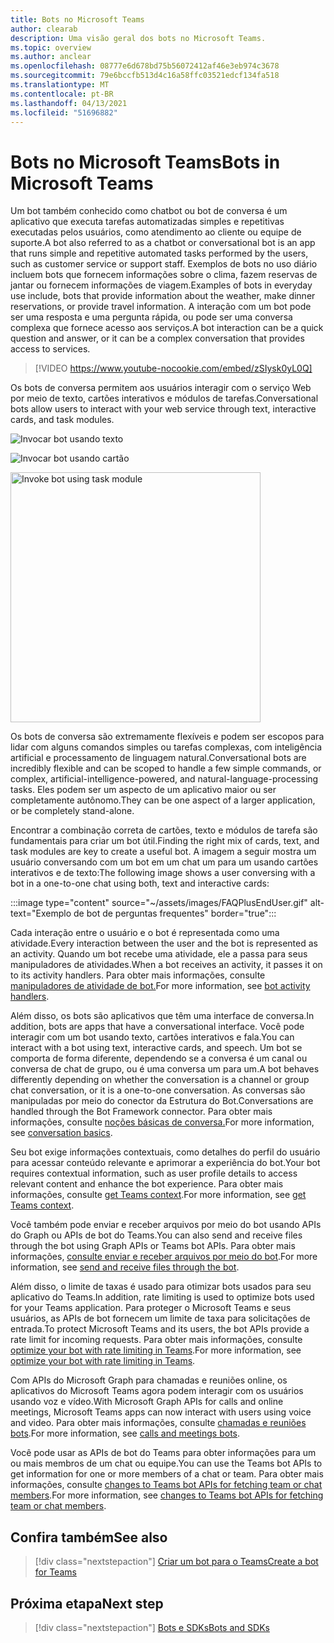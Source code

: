 ```yaml
---
title: Bots no Microsoft Teams
author: clearab
description: Uma visão geral dos bots no Microsoft Teams.
ms.topic: overview
ms.author: anclear
ms.openlocfilehash: 08777e6d678bd75b56072412af46e3eb974c3678
ms.sourcegitcommit: 79e6bccfb513d4c16a58ffc03521edcf134fa518
ms.translationtype: MT
ms.contentlocale: pt-BR
ms.lasthandoff: 04/13/2021
ms.locfileid: "51696882"
---
```

# <a name="bots-in-microsoft-teams"></a><span data-ttu-id="0d87b-103">Bots no Microsoft Teams</span><span class="sxs-lookup"><span data-stu-id="0d87b-103">Bots in Microsoft Teams</span></span>

<span data-ttu-id="0d87b-104">Um bot também conhecido como chatbot ou bot de conversa é um aplicativo que executa tarefas automatizadas simples e repetitivas executadas pelos usuários, como atendimento ao cliente ou equipe de suporte.</span><span class="sxs-lookup"><span data-stu-id="0d87b-104">A bot also referred to as a chatbot or conversational bot is an app that runs simple and repetitive automated tasks performed by the users, such as customer service or support staff.</span></span> <span data-ttu-id="0d87b-105">Exemplos de bots no uso diário incluem bots que fornecem informações sobre o clima, fazem reservas de jantar ou fornecem informações de viagem.</span><span class="sxs-lookup"><span data-stu-id="0d87b-105">Examples of bots in everyday use include, bots that provide information about the weather, make dinner reservations, or provide travel information.</span></span> <span data-ttu-id="0d87b-106">A interação com um bot pode ser uma resposta e uma pergunta rápida, ou pode ser uma conversa complexa que fornece acesso aos serviços.</span><span class="sxs-lookup"><span data-stu-id="0d87b-106">A bot interaction can be a quick question and answer, or it can be a complex conversation that provides access to services.</span></span>

> [!VIDEO https://www.youtube-nocookie.com/embed/zSIysk0yL0Q]

<span data-ttu-id="0d87b-107">Os bots de conversa permitem aos usuários interagir com o serviço Web por meio de texto, cartões interativos e módulos de tarefas.</span><span class="sxs-lookup"><span data-stu-id="0d87b-107">Conversational bots allow users to interact with your web service through text, interactive cards, and task modules.</span></span>

![Invocar bot usando texto](~/assets/images/invokebotwithtext.png)

![Invocar bot usando cartão](~/assets/images/invokebotwithcard.png)

<img src="~/assets/images/task-module-example.png" alt="Invoke bot using task module" width="400"/>

<span data-ttu-id="0d87b-110">Os bots de conversa são extremamente flexíveis e podem ser escopos para lidar com alguns comandos simples ou tarefas complexas, com inteligência artificial e processamento de linguagem natural.</span><span class="sxs-lookup"><span data-stu-id="0d87b-110">Conversational bots are incredibly flexible and can be scoped to handle a few simple commands, or complex, artificial-intelligence-powered, and natural-language-processing tasks.</span></span> <span data-ttu-id="0d87b-111">Eles podem ser um aspecto de um aplicativo maior ou ser completamente autônomo.</span><span class="sxs-lookup"><span data-stu-id="0d87b-111">They can be one aspect of a larger application, or be completely stand-alone.</span></span>

<span data-ttu-id="0d87b-112">Encontrar a combinação correta de cartões, texto e módulos de tarefa são fundamentais para criar um bot útil.</span><span class="sxs-lookup"><span data-stu-id="0d87b-112">Finding the right mix of cards, text, and task modules are key to create a useful bot.</span></span> <span data-ttu-id="0d87b-113">A imagem a seguir mostra um usuário conversando com um bot em um chat um para um usando cartões interativos e de texto:</span><span class="sxs-lookup"><span data-stu-id="0d87b-113">The following image shows a user conversing with a bot in a one-to-one chat using both, text and interactive cards:</span></span>

:::image type="content" source="~/assets/images/FAQPlusEndUser.gif" alt-text="Exemplo de bot de perguntas frequentes" border="true":::

<span data-ttu-id="0d87b-115">Cada interação entre o usuário e o bot é representada como uma atividade.</span><span class="sxs-lookup"><span data-stu-id="0d87b-115">Every interaction between the user and the bot is represented as an activity.</span></span> <span data-ttu-id="0d87b-116">Quando um bot recebe uma atividade, ele a passa para seus manipuladores de atividades.</span><span class="sxs-lookup"><span data-stu-id="0d87b-116">When a bot receives an activity, it passes it on to its activity handlers.</span></span> <span data-ttu-id="0d87b-117">Para obter mais informações, consulte [manipuladores de atividade de bot.](~/bots/bot-basics.md)</span><span class="sxs-lookup"><span data-stu-id="0d87b-117">For more information, see [bot activity handlers](~/bots/bot-basics.md).</span></span> 

<span data-ttu-id="0d87b-118">Além disso, os bots são aplicativos que têm uma interface de conversa.</span><span class="sxs-lookup"><span data-stu-id="0d87b-118">In addition, bots are apps that have a conversational interface.</span></span> <span data-ttu-id="0d87b-119">Você pode interagir com um bot usando texto, cartões interativos e fala.</span><span class="sxs-lookup"><span data-stu-id="0d87b-119">You can interact with a bot using text, interactive cards, and speech.</span></span> <span data-ttu-id="0d87b-120">Um bot se comporta de forma diferente, dependendo se a conversa é um canal ou conversa de chat de grupo, ou é uma conversa um para um.</span><span class="sxs-lookup"><span data-stu-id="0d87b-120">A bot behaves differently depending on whether the conversation is a channel or group chat conversation, or it is a one-to-one conversation.</span></span> <span data-ttu-id="0d87b-121">As conversas são manipuladas por meio do conector da Estrutura do Bot.</span><span class="sxs-lookup"><span data-stu-id="0d87b-121">Conversations are handled through the Bot Framework connector.</span></span> <span data-ttu-id="0d87b-122">Para obter mais informações, consulte [noções básicas de conversa.](~/bots/how-to/conversations/conversation-basics.md)</span><span class="sxs-lookup"><span data-stu-id="0d87b-122">For more information, see [conversation basics](~/bots/how-to/conversations/conversation-basics.md).</span></span>

<span data-ttu-id="0d87b-123">Seu bot exige informações contextuais, como detalhes do perfil do usuário para acessar conteúdo relevante e aprimorar a experiência do bot.</span><span class="sxs-lookup"><span data-stu-id="0d87b-123">Your bot requires contextual information, such as user profile details to access relevant content and enhance the bot experience.</span></span> <span data-ttu-id="0d87b-124">Para obter mais informações, consulte [get Teams context](~/bots/how-to/get-teams-context.md).</span><span class="sxs-lookup"><span data-stu-id="0d87b-124">For more information, see [get Teams context](~/bots/how-to/get-teams-context.md).</span></span> 

<span data-ttu-id="0d87b-125">Você também pode enviar e receber arquivos por meio do bot usando APIs do Graph ou APIs de bot do Teams.</span><span class="sxs-lookup"><span data-stu-id="0d87b-125">You can also send and receive files through the bot using Graph APIs or Teams bot APIs.</span></span> <span data-ttu-id="0d87b-126">Para obter mais informações, [consulte enviar e receber arquivos por meio do bot](~/bots/how-to/bots-filesv4.md).</span><span class="sxs-lookup"><span data-stu-id="0d87b-126">For more information, see [send and receive files through the bot](~/bots/how-to/bots-filesv4.md).</span></span>

<span data-ttu-id="0d87b-127">Além disso, o limite de taxas é usado para otimizar bots usados para seu aplicativo do Teams.</span><span class="sxs-lookup"><span data-stu-id="0d87b-127">In addition, rate limiting is used to optimize bots used for your Teams application.</span></span> <span data-ttu-id="0d87b-128">Para proteger o Microsoft Teams e seus usuários, as APIs de bot fornecem um limite de taxa para solicitações de entrada.</span><span class="sxs-lookup"><span data-stu-id="0d87b-128">To protect Microsoft Teams and its users, the bot APIs provide a rate limit for incoming requests.</span></span> <span data-ttu-id="0d87b-129">Para obter mais informações, consulte [optimize your bot with rate limiting in Teams](~/bots/how-to/rate-limit.md).</span><span class="sxs-lookup"><span data-stu-id="0d87b-129">For more information, see [optimize your bot with rate limiting in Teams](~/bots/how-to/rate-limit.md).</span></span>

<span data-ttu-id="0d87b-130">Com APIs do Microsoft Graph para chamadas e reuniões online, os aplicativos do Microsoft Teams agora podem interagir com os usuários usando voz e vídeo.</span><span class="sxs-lookup"><span data-stu-id="0d87b-130">With Microsoft Graph APIs for calls and online meetings, Microsoft Teams apps can now interact with users using voice and video.</span></span> <span data-ttu-id="0d87b-131">Para obter mais informações, consulte [chamadas e reuniões bots](~/bots/calls-and-meetings/calls-meetings-bots-overview.md).</span><span class="sxs-lookup"><span data-stu-id="0d87b-131">For more information, see [calls and meetings bots](~/bots/calls-and-meetings/calls-meetings-bots-overview.md).</span></span> 

<span data-ttu-id="0d87b-132">Você pode usar as APIs de bot do Teams para obter informações para um ou mais membros de um chat ou equipe.</span><span class="sxs-lookup"><span data-stu-id="0d87b-132">You can use the Teams bot APIs to get information for one or more members of a chat or team.</span></span> <span data-ttu-id="0d87b-133">Para obter mais informações, consulte [changes to Teams bot APIs for fetching team or chat members](~/resources/team-chat-member-api-changes.md).</span><span class="sxs-lookup"><span data-stu-id="0d87b-133">For more information, see [changes to Teams bot APIs for fetching team or chat members](~/resources/team-chat-member-api-changes.md).</span></span>

## <a name="see-also"></a><span data-ttu-id="0d87b-134">Confira também</span><span class="sxs-lookup"><span data-stu-id="0d87b-134">See also</span></span>

> [!div class="nextstepaction"]
> [<span data-ttu-id="0d87b-135">Criar um bot para o Teams</span><span class="sxs-lookup"><span data-stu-id="0d87b-135">Create a bot for Teams</span></span>](~/bots/how-to/create-a-bot-for-teams.md)

## <a name="next-step"></a><span data-ttu-id="0d87b-136">Próxima etapa</span><span class="sxs-lookup"><span data-stu-id="0d87b-136">Next step</span></span>

> [!div class="nextstepaction"]
> [<span data-ttu-id="0d87b-137">Bots e SDKs</span><span class="sxs-lookup"><span data-stu-id="0d87b-137">Bots and SDKs</span></span>](~/bots/bot-features.md)
